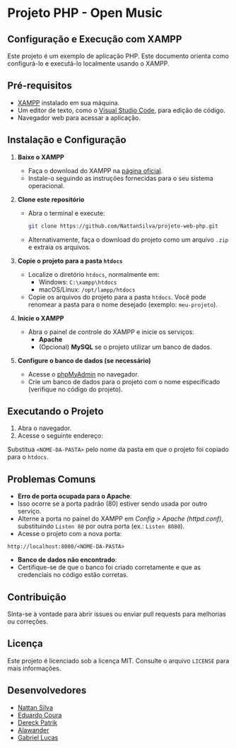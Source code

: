 # Projeto PHP - Open Music

## Configuração e Execução com XAMPP

Este projeto é um exemplo de aplicação PHP. Este documento orienta como configurá-lo e executá-lo localmente usando o XAMPP.

## Pré-requisitos

- [XAMPP](https://www.apachefriends.org/index.html) instalado em sua máquina.
- Um editor de texto, como o [Visual Studio Code](https://code.visualstudio.com/), para edição de código.
- Navegador web para acessar a aplicação.

## Instalação e Configuração

1. **Baixe o XAMPP**

   - Faça o download do XAMPP na [página oficial](https://www.apachefriends.org/index.html).
   - Instale-o seguindo as instruções fornecidas para o seu sistema operacional.

2. **Clone este repositório**

   - Abra o terminal e execute:
     ```bash
     git clone https://github.com/NattanSilva/projeto-web-php.git
     ```
   - Alternativamente, faça o download do projeto como um arquivo `.zip` e extraia os arquivos.

3. **Copie o projeto para a pasta `htdocs`**

   - Localize o diretório `htdocs`, normalmente em:
     - Windows: `C:\xampp\htdocs`
     - macOS/Linux: `/opt/lampp/htdocs`
   - Copie os arquivos do projeto para a pasta `htdocs`. Você pode renomear a pasta para o nome desejado (exemplo: `meu-projeto`).

4. **Inicie o XAMPP**

   - Abra o painel de controle do XAMPP e inicie os serviços:
     - **Apache**
     - (Opcional) **MySQL** se o projeto utilizar um banco de dados.

5. **Configure o banco de dados (se necessário)**
   - Acesse o [phpMyAdmin](http://localhost/phpmyadmin) no navegador.
   - Crie um banco de dados para o projeto com o nome especificado (verifique no código do projeto).

## Executando o Projeto

1. Abra o navegador.
2. Acesse o seguinte endereço:

Substitua `<NOME-DA-PASTA>` pelo nome da pasta em que o projeto foi copiado para o `htdocs`.

## Problemas Comuns

- **Erro de porta ocupada para o Apache**:
- Isso ocorre se a porta padrão (80) estiver sendo usada por outro serviço.
- Alterne a porta no painel do XAMPP em _Config > Apache (httpd.conf)_, substituindo `Listen 80` por outra porta (ex.: `Listen 8080`).
- Acesse o projeto com a nova porta:

```
http://localhost:8080/<NOME-DA-PASTA>
```

- **Banco de dados não encontrado**:
- Certifique-se de que o banco foi criado corretamente e que as credenciais no código estão corretas.

## Contribuição

Sinta-se à vontade para abrir issues ou enviar pull requests para melhorias ou correções.

## Licença

Este projeto é licenciado sob a licença MIT. Consulte o arquivo `LICENSE` para mais informações.

## Desenvolvedores

- <a href="https://github.com/NattanSilva" target="_blank">Nattan Silva</a>
- <a href="https://github.com/EduardoCoura" target="_blank">Eduardo Coura</a>
- <a href="https://github.com/Dereck234" target="_blank">Dereck Patrik</a>
- <a href="#" target="_blank">Alawander</a>
- <a href="https://github.com/Gabriellucas20" target="_blank">Gabriel Lucas</a>